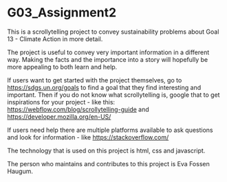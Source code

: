 # G03_Assignment2

This is a scrollytelling project to convey sustainability problems about Goal 13 - Climate Action in more detail. 

The project is useful to convey very important information in a different way. Making the facts and the importance into a story will hopefully be more appealing to both learn and help.  

If users want to get started with the project themselves, go to https://sdgs.un.org/goals to find a goal that they find interesting and important. Then if you do not know what scrollytelling is, google that to get inspirations for your project - like this: https://webflow.com/blog/scrollytelling-guide and https://developer.mozilla.org/en-US/

If users need help there are multiple platforms available to ask questions and look for information - like https://stackoverflow.com/

The technology that is used on this project is html, css and javascript.

The person who maintains and contributes to this project is Eva Fossen Haugum.
